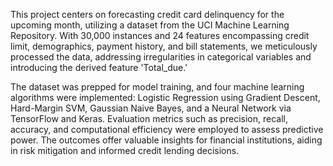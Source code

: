 
This project centers on forecasting credit card delinquency for the upcoming month, utilizing a dataset from the UCI Machine Learning Repository. With 30,000 instances and 24 features encompassing credit limit, demographics, payment history, and bill statements, we meticulously processed the data, addressing irregularities in categorical variables and introducing the derived feature 'Total_due.'

The dataset was prepped for model training, and four machine learning algorithms were implemented: Logistic Regression using Gradient Descent, Hard-Margin SVM, Gaussian Naive Bayes, and a Neural Network via TensorFlow and Keras. Evaluation metrics such as precision, recall, accuracy, and computational efficiency were employed to assess predictive power. The outcomes offer valuable insights for financial institutions, aiding in risk mitigation and informed credit lending decisions.
